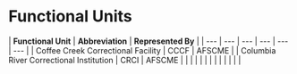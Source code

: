 # Functional Units

| **Functional Unit** | **Abbreviation** | **Represented By** |
| --- | --- | --- | --- | --- | --- |
| Coffee Creek Correctional Facility | CCCF | AFSCME |
| Columbia River Correctional Institution | CRCI | AFSCME |
|  |  |  |
|  |  |  |
|  |  |  |

